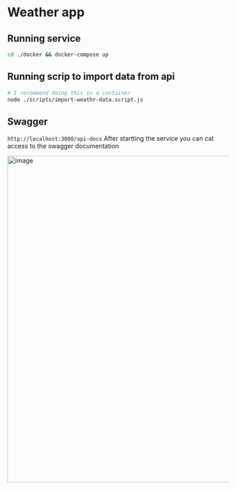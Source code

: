 # Weather app

## Running service
```bash
cd ./docker && docker-compose up
```

## Running scrip to import data from api
```bash
# I recommend doing this in a container
node ./scripts/import-weathr-data.script.js
```

## Swagger
`http://localhost:3000/api-docs`
After startting the service you can cat access to the swagger documentation

<img width="739" alt="image" src="https://user-images.githubusercontent.com/26094358/197353699-81d281ba-117c-42ca-9fd9-ab4c9c251859.png">
